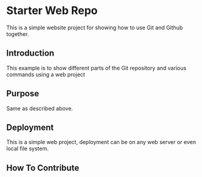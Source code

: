 # Starter Web Repo

This is a simple website project for showing how to use Git and Github together.

## Introduction

This example is to show different parts of the Git repository and various commands using a web project

## Purpose

Same as described above.

## Deployment

This is a simple web project, deployment can be on any web server or even local file system. 

## How To Contribute
